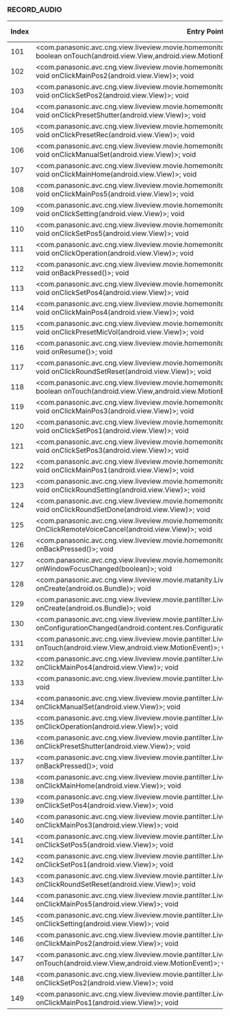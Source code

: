 ### RECORD_AUDIO
| Index | Entry Point & APIs | Screen shot | Resource id | Label |
| ------------- | ------------- | ------------- |-------------|-------------|
| 101 | <com.panasonic.avc.cng.view.liveview.movie.homemonitor.LiveViewMoviePantilterRemoteWatchManualActivity: boolean onTouch(android.view.View,android.view.MotionEvent)>; void <init> | ![](F:\COSMOS\output\py\Play_win8\Photography\com.panasonic.avc.cng.imageapp\com.panasonic.avc.cng.view.liveview.movie.homemonitor.LiveViewMoviePantilterRemoteWatchManualActivity.png) |  | |
| 102 | <com.panasonic.avc.cng.view.liveview.movie.homemonitor.LiveViewMoviePantilterRemoteWatchPresetActivity: void onClickMainPos2(android.view.View)>; void <init> | ![](F:\COSMOS\output\py\Play_win8\Photography\com.panasonic.avc.cng.imageapp\com.panasonic.avc.cng.view.liveview.movie.homemonitor.LiveViewMoviePantilterRemoteWatchPresetActivity.png) |  | T |
| 103 | <com.panasonic.avc.cng.view.liveview.movie.homemonitor.LiveViewMoviePantilterRemoteWatchPresetActivity: void onClickSetPos2(android.view.View)>; void <init> | ![](F:\COSMOS\output\py\Play_win8\Photography\com.panasonic.avc.cng.imageapp\com.panasonic.avc.cng.view.liveview.movie.homemonitor.LiveViewMoviePantilterRemoteWatchPresetActivity.png) |  | T |
| 104 | <com.panasonic.avc.cng.view.liveview.movie.homemonitor.LiveViewMoviePantilterRemoteWatchPresetActivity: void onClickPresetShutter(android.view.View)>; void <init> | ![](F:\COSMOS\output\py\Play_win8\Photography\com.panasonic.avc.cng.imageapp\com.panasonic.avc.cng.view.liveview.movie.homemonitor.LiveViewMoviePantilterRemoteWatchPresetActivity.png) |  | T |
| 105 | <com.panasonic.avc.cng.view.liveview.movie.homemonitor.LiveViewMoviePantilterRemoteWatchPresetActivity: void onClickPresetRec(android.view.View)>; void <init> | ![](F:\COSMOS\output\py\Play_win8\Photography\com.panasonic.avc.cng.imageapp\com.panasonic.avc.cng.view.liveview.movie.homemonitor.LiveViewMoviePantilterRemoteWatchPresetActivity.png) |  | T |
| 106 | <com.panasonic.avc.cng.view.liveview.movie.homemonitor.LiveViewMoviePantilterRemoteWatchPresetActivity: void onClickManualSet(android.view.View)>; void <init> | ![](F:\COSMOS\output\py\Play_win8\Photography\com.panasonic.avc.cng.imageapp\com.panasonic.avc.cng.view.liveview.movie.homemonitor.LiveViewMoviePantilterRemoteWatchPresetActivity.png) |  | T |
| 107 | <com.panasonic.avc.cng.view.liveview.movie.homemonitor.LiveViewMoviePantilterRemoteWatchPresetActivity: void onClickMainHome(android.view.View)>; void <init> | ![](F:\COSMOS\output\py\Play_win8\Photography\com.panasonic.avc.cng.imageapp\com.panasonic.avc.cng.view.liveview.movie.homemonitor.LiveViewMoviePantilterRemoteWatchPresetActivity.png) |  | T |
| 108 | <com.panasonic.avc.cng.view.liveview.movie.homemonitor.LiveViewMoviePantilterRemoteWatchPresetActivity: void onClickMainPos5(android.view.View)>; void <init> | ![](F:\COSMOS\output\py\Play_win8\Photography\com.panasonic.avc.cng.imageapp\com.panasonic.avc.cng.view.liveview.movie.homemonitor.LiveViewMoviePantilterRemoteWatchPresetActivity.png) |  | T |
| 109 | <com.panasonic.avc.cng.view.liveview.movie.homemonitor.LiveViewMoviePantilterRemoteWatchPresetActivity: void onClickSetting(android.view.View)>; void <init> | ![](F:\COSMOS\output\py\Play_win8\Photography\com.panasonic.avc.cng.imageapp\com.panasonic.avc.cng.view.liveview.movie.homemonitor.LiveViewMoviePantilterRemoteWatchPresetActivity.png) |  | T |
| 110 | <com.panasonic.avc.cng.view.liveview.movie.homemonitor.LiveViewMoviePantilterRemoteWatchPresetActivity: void onClickSetPos5(android.view.View)>; void <init> | ![](F:\COSMOS\output\py\Play_win8\Photography\com.panasonic.avc.cng.imageapp\com.panasonic.avc.cng.view.liveview.movie.homemonitor.LiveViewMoviePantilterRemoteWatchPresetActivity.png) |  | T |
| 111 | <com.panasonic.avc.cng.view.liveview.movie.homemonitor.LiveViewMoviePantilterRemoteWatchPresetActivity: void onClickOperation(android.view.View)>; void <init> | ![](F:\COSMOS\output\py\Play_win8\Photography\com.panasonic.avc.cng.imageapp\com.panasonic.avc.cng.view.liveview.movie.homemonitor.LiveViewMoviePantilterRemoteWatchPresetActivity.png) |  | T |
| 112 | <com.panasonic.avc.cng.view.liveview.movie.homemonitor.LiveViewMoviePantilterRemoteWatchPresetActivity: void onBackPressed()>; void <init> | ![](F:\COSMOS\output\py\Play_win8\Photography\com.panasonic.avc.cng.imageapp\com.panasonic.avc.cng.view.liveview.movie.homemonitor.LiveViewMoviePantilterRemoteWatchPresetActivity.png) |  | T |
| 113 | <com.panasonic.avc.cng.view.liveview.movie.homemonitor.LiveViewMoviePantilterRemoteWatchPresetActivity: void onClickSetPos4(android.view.View)>; void <init> | ![](F:\COSMOS\output\py\Play_win8\Photography\com.panasonic.avc.cng.imageapp\com.panasonic.avc.cng.view.liveview.movie.homemonitor.LiveViewMoviePantilterRemoteWatchPresetActivity.png) |  | T |
| 114 | <com.panasonic.avc.cng.view.liveview.movie.homemonitor.LiveViewMoviePantilterRemoteWatchPresetActivity: void onClickMainPos4(android.view.View)>; void <init> | ![](F:\COSMOS\output\py\Play_win8\Photography\com.panasonic.avc.cng.imageapp\com.panasonic.avc.cng.view.liveview.movie.homemonitor.LiveViewMoviePantilterRemoteWatchPresetActivity.png) |  | T |
| 115 | <com.panasonic.avc.cng.view.liveview.movie.homemonitor.LiveViewMoviePantilterRemoteWatchPresetActivity: void onClickPresetMicVol(android.view.View)>; void <init> | ![](F:\COSMOS\output\py\Play_win8\Photography\com.panasonic.avc.cng.imageapp\com.panasonic.avc.cng.view.liveview.movie.homemonitor.LiveViewMoviePantilterRemoteWatchPresetActivity.png) |  | T |
| 116 | <com.panasonic.avc.cng.view.liveview.movie.homemonitor.LiveViewMoviePantilterRemoteWatchPresetActivity: void onResume()>; void <init> | ![](F:\COSMOS\output\py\Play_win8\Photography\com.panasonic.avc.cng.imageapp\com.panasonic.avc.cng.view.liveview.movie.homemonitor.LiveViewMoviePantilterRemoteWatchPresetActivity.png) |  | T |
| 117 | <com.panasonic.avc.cng.view.liveview.movie.homemonitor.LiveViewMoviePantilterRemoteWatchPresetActivity: void onClickRoundSetReset(android.view.View)>; void <init> | ![](F:\COSMOS\output\py\Play_win8\Photography\com.panasonic.avc.cng.imageapp\com.panasonic.avc.cng.view.liveview.movie.homemonitor.LiveViewMoviePantilterRemoteWatchPresetActivity.png) |  | T |
| 118 | <com.panasonic.avc.cng.view.liveview.movie.homemonitor.LiveViewMoviePantilterRemoteWatchPresetActivity: boolean onTouch(android.view.View,android.view.MotionEvent)>; void <init> | ![](F:\COSMOS\output\py\Play_win8\Photography\com.panasonic.avc.cng.imageapp\com.panasonic.avc.cng.view.liveview.movie.homemonitor.LiveViewMoviePantilterRemoteWatchPresetActivity.png) |  | T |
| 119 | <com.panasonic.avc.cng.view.liveview.movie.homemonitor.LiveViewMoviePantilterRemoteWatchPresetActivity: void onClickMainPos3(android.view.View)>; void <init> | ![](F:\COSMOS\output\py\Play_win8\Photography\com.panasonic.avc.cng.imageapp\com.panasonic.avc.cng.view.liveview.movie.homemonitor.LiveViewMoviePantilterRemoteWatchPresetActivity.png) |  | T |
| 120 | <com.panasonic.avc.cng.view.liveview.movie.homemonitor.LiveViewMoviePantilterRemoteWatchPresetActivity: void onClickSetPos1(android.view.View)>; void <init> | ![](F:\COSMOS\output\py\Play_win8\Photography\com.panasonic.avc.cng.imageapp\com.panasonic.avc.cng.view.liveview.movie.homemonitor.LiveViewMoviePantilterRemoteWatchPresetActivity.png) |  | T |
| 121 | <com.panasonic.avc.cng.view.liveview.movie.homemonitor.LiveViewMoviePantilterRemoteWatchPresetActivity: void onClickSetPos3(android.view.View)>; void <init> | ![](F:\COSMOS\output\py\Play_win8\Photography\com.panasonic.avc.cng.imageapp\com.panasonic.avc.cng.view.liveview.movie.homemonitor.LiveViewMoviePantilterRemoteWatchPresetActivity.png) |  | T |
| 122 | <com.panasonic.avc.cng.view.liveview.movie.homemonitor.LiveViewMoviePantilterRemoteWatchPresetActivity: void onClickMainPos1(android.view.View)>; void <init> | ![](F:\COSMOS\output\py\Play_win8\Photography\com.panasonic.avc.cng.imageapp\com.panasonic.avc.cng.view.liveview.movie.homemonitor.LiveViewMoviePantilterRemoteWatchPresetActivity.png) |  | T |
| 123 | <com.panasonic.avc.cng.view.liveview.movie.homemonitor.LiveViewMoviePantilterRemoteWatchPresetActivity: void onClickRoundSetting(android.view.View)>; void <init> | ![](F:\COSMOS\output\py\Play_win8\Photography\com.panasonic.avc.cng.imageapp\com.panasonic.avc.cng.view.liveview.movie.homemonitor.LiveViewMoviePantilterRemoteWatchPresetActivity.png) |  | T |
| 124 | <com.panasonic.avc.cng.view.liveview.movie.homemonitor.LiveViewMoviePantilterRemoteWatchPresetActivity: void onClickRoundSetDone(android.view.View)>; void <init> | ![](F:\COSMOS\output\py\Play_win8\Photography\com.panasonic.avc.cng.imageapp\com.panasonic.avc.cng.view.liveview.movie.homemonitor.LiveViewMoviePantilterRemoteWatchPresetActivity.png) |  | T |
| 125 | <com.panasonic.avc.cng.view.liveview.movie.homemonitor.LiveViewRemoteVoiceActivity: void OnClickRemoteVoiceCancel(android.view.View)>; void <init> | ![](F:\COSMOS\output\py\Play_win8\Photography\com.panasonic.avc.cng.imageapp\com.panasonic.avc.cng.view.liveview.movie.homemonitor.LiveViewRemoteVoiceActivity.png) |  | T |
| 126 | <com.panasonic.avc.cng.view.liveview.movie.homemonitor.LiveViewRemoteVoiceActivity: void onBackPressed()>; void <init> | ![](F:\COSMOS\output\py\Play_win8\Photography\com.panasonic.avc.cng.imageapp\com.panasonic.avc.cng.view.liveview.movie.homemonitor.LiveViewRemoteVoiceActivity.png) |  | T |
| 127 | <com.panasonic.avc.cng.view.liveview.movie.homemonitor.LiveViewRemoteVoiceActivity: void onWindowFocusChanged(boolean)>; void <init> | ![](F:\COSMOS\output\py\Play_win8\Photography\com.panasonic.avc.cng.imageapp\com.panasonic.avc.cng.view.liveview.movie.homemonitor.LiveViewRemoteVoiceActivity.png) |  | T |
| 128 | <com.panasonic.avc.cng.view.liveview.movie.matanity.LiveViewMovieMatanityMainActivity: void onCreate(android.os.Bundle)>; void <init> | ![](F:\COSMOS\output\py\Play_win8\Photography\com.panasonic.avc.cng.imageapp\com.panasonic.avc.cng.view.liveview.movie.matanity.LiveViewMovieMatanityMainActivity.png) |  | T |
| 129 | <com.panasonic.avc.cng.view.liveview.movie.pantilter.LiveViewMoviePantilterCheckRangeActivity: void onCreate(android.os.Bundle)>; void <init> | ![](F:\COSMOS\output\py\Play_win8\Photography\com.panasonic.avc.cng.imageapp\com.panasonic.avc.cng.view.liveview.movie.pantilter.LiveViewMoviePantilterCheckRangeActivity.png) |  | T |
| 130 | <com.panasonic.avc.cng.view.liveview.movie.pantilter.LiveViewMoviePantilterCheckRangeActivity: void onConfigurationChanged(android.content.res.Configuration)>; void <init> | ![](F:\COSMOS\output\py\Play_win8\Photography\com.panasonic.avc.cng.imageapp\com.panasonic.avc.cng.view.liveview.movie.pantilter.LiveViewMoviePantilterCheckRangeActivity.png) |  | |
| 131 | <com.panasonic.avc.cng.view.liveview.movie.pantilter.LiveViewMoviePantilterManualMovieActivity: boolean onTouch(android.view.View,android.view.MotionEvent)>; void <init> | ![](F:\COSMOS\output\py\Play_win8\Photography\com.panasonic.avc.cng.imageapp\com.panasonic.avc.cng.view.liveview.movie.pantilter.LiveViewMoviePantilterManualMovieActivity.png) |  | |
| 132 | <com.panasonic.avc.cng.view.liveview.movie.pantilter.LiveViewMoviePantilterPresetActivity: void onClickMainPos4(android.view.View)>; void <init> | ![](F:\COSMOS\output\py\Play_win8\Photography\com.panasonic.avc.cng.imageapp\com.panasonic.avc.cng.view.liveview.movie.pantilter.LiveViewMoviePantilterPresetActivity.png) |  | |
| 133 | <com.panasonic.avc.cng.view.liveview.movie.pantilter.LiveViewMoviePantilterPresetActivity: void onResume()>; void <init> | ![](F:\COSMOS\output\py\Play_win8\Photography\com.panasonic.avc.cng.imageapp\com.panasonic.avc.cng.view.liveview.movie.pantilter.LiveViewMoviePantilterPresetActivity.png) |  | |
| 134 | <com.panasonic.avc.cng.view.liveview.movie.pantilter.LiveViewMoviePantilterPresetActivity: void onClickManualSet(android.view.View)>; void <init> | ![](F:\COSMOS\output\py\Play_win8\Photography\com.panasonic.avc.cng.imageapp\com.panasonic.avc.cng.view.liveview.movie.pantilter.LiveViewMoviePantilterPresetActivity.png) |  | |
| 135 | <com.panasonic.avc.cng.view.liveview.movie.pantilter.LiveViewMoviePantilterPresetActivity: void onClickOperation(android.view.View)>; void <init> | ![](F:\COSMOS\output\py\Play_win8\Photography\com.panasonic.avc.cng.imageapp\com.panasonic.avc.cng.view.liveview.movie.pantilter.LiveViewMoviePantilterPresetActivity.png) |  | |
| 136 | <com.panasonic.avc.cng.view.liveview.movie.pantilter.LiveViewMoviePantilterPresetActivity: void onClickPresetShutter(android.view.View)>; void <init> | ![](F:\COSMOS\output\py\Play_win8\Photography\com.panasonic.avc.cng.imageapp\com.panasonic.avc.cng.view.liveview.movie.pantilter.LiveViewMoviePantilterPresetActivity.png) |  | |
| 137 | <com.panasonic.avc.cng.view.liveview.movie.pantilter.LiveViewMoviePantilterPresetActivity: void onBackPressed()>; void <init> | ![](F:\COSMOS\output\py\Play_win8\Photography\com.panasonic.avc.cng.imageapp\com.panasonic.avc.cng.view.liveview.movie.pantilter.LiveViewMoviePantilterPresetActivity.png) |  | |
| 138 | <com.panasonic.avc.cng.view.liveview.movie.pantilter.LiveViewMoviePantilterPresetActivity: void onClickMainHome(android.view.View)>; void <init> | ![](F:\COSMOS\output\py\Play_win8\Photography\com.panasonic.avc.cng.imageapp\com.panasonic.avc.cng.view.liveview.movie.pantilter.LiveViewMoviePantilterPresetActivity.png) |  | |
| 139 | <com.panasonic.avc.cng.view.liveview.movie.pantilter.LiveViewMoviePantilterPresetActivity: void onClickSetPos4(android.view.View)>; void <init> | ![](F:\COSMOS\output\py\Play_win8\Photography\com.panasonic.avc.cng.imageapp\com.panasonic.avc.cng.view.liveview.movie.pantilter.LiveViewMoviePantilterPresetActivity.png) |  | |
| 140 | <com.panasonic.avc.cng.view.liveview.movie.pantilter.LiveViewMoviePantilterPresetActivity: void onClickMainPos3(android.view.View)>; void <init> | ![](F:\COSMOS\output\py\Play_win8\Photography\com.panasonic.avc.cng.imageapp\com.panasonic.avc.cng.view.liveview.movie.pantilter.LiveViewMoviePantilterPresetActivity.png) |  | |
| 141 | <com.panasonic.avc.cng.view.liveview.movie.pantilter.LiveViewMoviePantilterPresetActivity: void onClickSetPos5(android.view.View)>; void <init> | ![](F:\COSMOS\output\py\Play_win8\Photography\com.panasonic.avc.cng.imageapp\com.panasonic.avc.cng.view.liveview.movie.pantilter.LiveViewMoviePantilterPresetActivity.png) |  | |
| 142 | <com.panasonic.avc.cng.view.liveview.movie.pantilter.LiveViewMoviePantilterPresetActivity: void onClickSetPos1(android.view.View)>; void <init> | ![](F:\COSMOS\output\py\Play_win8\Photography\com.panasonic.avc.cng.imageapp\com.panasonic.avc.cng.view.liveview.movie.pantilter.LiveViewMoviePantilterPresetActivity.png) |  | |
| 143 | <com.panasonic.avc.cng.view.liveview.movie.pantilter.LiveViewMoviePantilterPresetActivity: void onClickRoundSetReset(android.view.View)>; void <init> | ![](F:\COSMOS\output\py\Play_win8\Photography\com.panasonic.avc.cng.imageapp\com.panasonic.avc.cng.view.liveview.movie.pantilter.LiveViewMoviePantilterPresetActivity.png) |  | |
| 144 | <com.panasonic.avc.cng.view.liveview.movie.pantilter.LiveViewMoviePantilterPresetActivity: void onClickMainPos5(android.view.View)>; void <init> | ![](F:\COSMOS\output\py\Play_win8\Photography\com.panasonic.avc.cng.imageapp\com.panasonic.avc.cng.view.liveview.movie.pantilter.LiveViewMoviePantilterPresetActivity.png) |  | |
| 145 | <com.panasonic.avc.cng.view.liveview.movie.pantilter.LiveViewMoviePantilterPresetActivity: void onClickSetting(android.view.View)>; void <init> | ![](F:\COSMOS\output\py\Play_win8\Photography\com.panasonic.avc.cng.imageapp\com.panasonic.avc.cng.view.liveview.movie.pantilter.LiveViewMoviePantilterPresetActivity.png) |  | |
| 146 | <com.panasonic.avc.cng.view.liveview.movie.pantilter.LiveViewMoviePantilterPresetActivity: void onClickMainPos2(android.view.View)>; void <init> | ![](F:\COSMOS\output\py\Play_win8\Photography\com.panasonic.avc.cng.imageapp\com.panasonic.avc.cng.view.liveview.movie.pantilter.LiveViewMoviePantilterPresetActivity.png) |  | |
| 147 | <com.panasonic.avc.cng.view.liveview.movie.pantilter.LiveViewMoviePantilterPresetActivity: boolean onTouch(android.view.View,android.view.MotionEvent)>; void <init> | ![](F:\COSMOS\output\py\Play_win8\Photography\com.panasonic.avc.cng.imageapp\com.panasonic.avc.cng.view.liveview.movie.pantilter.LiveViewMoviePantilterPresetActivity.png) |  | |
| 148 | <com.panasonic.avc.cng.view.liveview.movie.pantilter.LiveViewMoviePantilterPresetActivity: void onClickSetPos2(android.view.View)>; void <init> | ![](F:\COSMOS\output\py\Play_win8\Photography\com.panasonic.avc.cng.imageapp\com.panasonic.avc.cng.view.liveview.movie.pantilter.LiveViewMoviePantilterPresetActivity.png) |  | |
| 149 | <com.panasonic.avc.cng.view.liveview.movie.pantilter.LiveViewMoviePantilterPresetActivity: void onClickMainPos1(android.view.View)>; void <init> | ![](F:\COSMOS\output\py\Play_win8\Photography\com.panasonic.avc.cng.imageapp\com.panasonic.avc.cng.view.liveview.movie.pantilter.LiveViewMoviePantilterPresetActivity.png) |  | |
